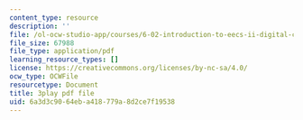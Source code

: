 ```yaml
---
content_type: resource
description: ''
file: /ol-ocw-studio-app/courses/6-02-introduction-to-eecs-ii-digital-communication-systems-fall-2012/6a3d3c9064eba418779a8d2ce7f19538_5YyUArlg8Sg.pdf
file_size: 67988
file_type: application/pdf
learning_resource_types: []
license: https://creativecommons.org/licenses/by-nc-sa/4.0/
ocw_type: OCWFile
resourcetype: Document
title: 3play pdf file
uid: 6a3d3c90-64eb-a418-779a-8d2ce7f19538
---
```

